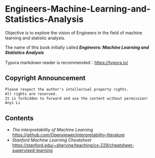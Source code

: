 # Engineers-Machine-Learning-and-Statistics-Analysis
Objective is to explore the vision of Engineers in the field of machine learning and statistic analysis.

The name of this book initially called ***Engineers: Machine Learning and Statistics Analysis***

Typora markdown reader is recommended：<https://typora.io/>

## Copyright Announcement
```markdown
Please respect the author's intellectual property rights. 
All rights are reserved. 
It is forbidden to forward and use the content without permission!
Anyi Li
```

## Contents
- *The interpretability of Machine Learning* <https://github.com/Openviewer/interpretability-literature>
- *Stanford Machine Learning Cheatsheet* <https://stanford.edu/~shervine/teaching/cs-229/cheatsheet-supervised-learning>
